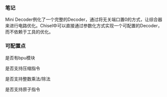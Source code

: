 ### 笔记
Mini Decoder例化了一个完整的Decoder，通过将无关端口置0的方式，让综合器来进行电路优化。Chisel中可以直接通过参数化方式实现一个可配置的Decoder，而不依赖于工具的优化。

### 可配置点
是否有bpu模块

是否支持压缩指令

是否支持整数乘法/除法

是否支持原子指令


